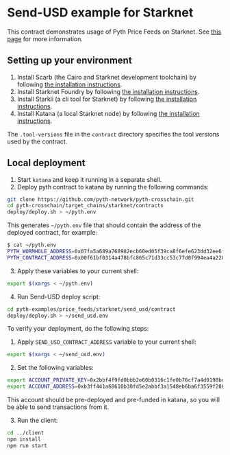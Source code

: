 # Send-USD example for Starknet

This contract demonstrates usage of Pyth Price Feeds on Starknet. See [this page](https://docs.pyth.network/price-feeds/use-real-time-data/starknet) for more information.

## Setting up your environment

1. Install Scarb (the Cairo and Starknet development toolchain) by following [the installation instructions](https://docs.swmansion.com/scarb/download).
2. Install Starknet Foundry by following [the installation instructions](https://foundry-rs.github.io/starknet-foundry/getting-started/installation.html).
3. Install Starkli (a cli tool for Starknet) by following [the installation instructions](https://github.com/xJonathanLEI/starkli).
4. Install Katana (a local Starknet node) by following [the installation instructions](https://book.starknet.io/ch02-04-katana.html).

The `.tool-versions` file in the `contract` directory specifies the tool versions used by the contract.

## Local deployment

1. Start `katana` and keep it running in a separate shell.
2. Deploy pyth contract to katana by running the following commands:

```bash
git clone https://github.com/pyth-network/pyth-crosschain.git
cd pyth-crosschain/target_chains/starknet/contracts
deploy/deploy.sh > ~/pyth.env
```

This generates `~/pyth.env` file that should contain the address of the deployed contract, for example:

```bash
$ cat ~/pyth.env
PYTH_WORMHOLE_ADDRESS=0x07fa5a689a768982ecb60ed05f39ca8f6efe623dd32ee6f3608662e3452a104c
PYTH_CONTRACT_ADDRESS=0x00f61bf0314a478bfc865c71d33cc53c77d0f994ea4a228ccf888d14435a8821
```

3. Apply these variables to your current shell:

```bash
export $(xargs < ~/pyth.env)
```

4. Run Send-USD deploy script:

```bash
cd pyth-examples/price_feeds/starknet/send_usd/contract
deploy/deploy.sh > ~/send_usd.env
```

To verify your deployment, do the following steps:

1. Apply `SEND_USD_CONTRACT_ADDRESS` variable to your current shell:

```bash
export $(xargs < ~/send_usd.env)
```

2. Set the following variables:

```bash
export ACCOUNT_PRIVATE_KEY=0x2bbf4f9fd0bbb2e60b0316c1fe0b76cf7a4d0198bd493ced9b8df2a3a24d68a
export ACCOUNT_ADDRESS=0xb3ff441a68610b30fd5e2abbf3a1548eb6ba6f3559f2862bf2dc757e5828ca
```
This account should be pre-deployed and pre-funded in katana, so you will be able to send transactions from it.

3. Run the client:

```bash
cd ../client
npm install
npm run start
```
